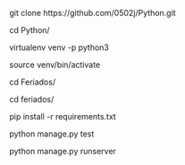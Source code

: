 <p> git clone https://github.com/0502j/Python.git</p> 
<p> cd Python/</p> 
<p> virtualenv venv -p python3</p> 
<p> source venv/bin/activate</p> 
<p> cd Feriados/</p> 
<p> cd feriados/</p> 
<p> pip install -r requirements.txt </p> 
<p> python manage.py test</p> 
<p> python manage.py runserver</p> 